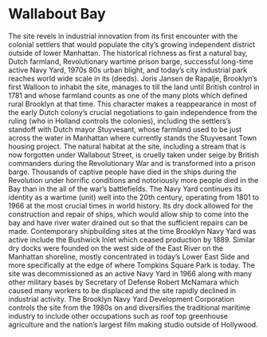 # Wallabout Bay

The site revels in industrial innovation from its first encounter with the colonial settlers that would populate the city’s growing independent district outside of lower Manhattan. The historical richness as first a natural bay, Dutch farmland, Revolutionary wartime prison barge, successful long-time active Navy Yard, 1970s 80s urban blight, and today’s city industrial park reaches world wide scale in its (deeds). Joris Jansen de Rapalje, Brooklyn’s first Walloon to inhabit the site, manages to till the land until British control in 1781 and whose farmland counts as one of the many plots which defined rural Brooklyn at that time. This character makes a reappearance in most of the early Dutch colony’s crucial negotiations to gain independence from the ruling (who in Holland controls the colonies), including the settlers’s standoff with Dutch mayor Stuyvesant, whose farmland used to be just across the water in Manhattan where currently stands the Stuyvesant Town housing project. The natural habitat at the site, including a stream that is now forgotten under Wallabout Street, is cruelly taken under seige by British commanders during the Revolutionary War and is transformed into a prison barge. Thousands of captive people have died in the ships during the Revolution under horrific conditions and notoriously more people died in the Bay than in the all of the war’s battlefields. The Navy Yard continues its identity as a wartime (unit) well into the 20th century, operating from 1801 to 1966 at the most crucial times in world history. Its dry dock allowed for the construction and repair of ships, which would allow ship to come into the bay and have river water drained out so that the sufficient repairs can be made. Contemporary shipbuilding sites at the time Brooklyn Navy Yard was active include the Bushwick Inlet which ceased production by 1889. Similar dry docks were founded on the west side of the East River on the Manhattan shoreline, mostly concentrated in today’s Lower East Side and more specifically at the edge of where Tompkins Square Park is today. The site was decommissioned as an active Navy Yard in 1966 along with many other military bases by Secretary of Defense Robert McNamara which caused many workers to be displaced and the site rapidly declined in industrial activity. The Brooklyn Navy Yard Development Corporation controls the site from the 1980s on and diversifies the traditional maritime industry to include other occupations such as roof top greenhouse agriculture and the nation’s largest film making studio outside of Hollywood. 
